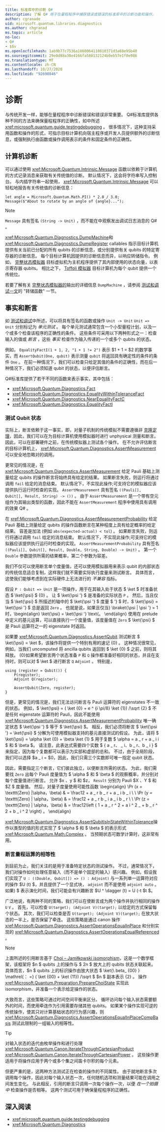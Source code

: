 ```yaml
---
title: 标准库中的诊断 Q#
description: 了解 Q# 用于在量程程序中捕获错误或错误的标准库中的诊断功能和操作。
author: cgranade
uid: microsoft.quantum.libraries.diagnostics
ms.author: chgranad
ms.topic: article
no-loc:
- Q#
- $$v
ms.openlocfilehash: 1ab9b77c7536a1860064110810371d3a68e95b40
ms.sourcegitcommit: 29e0d88a30e4166fa580132124b0eb57e1f0e986
ms.translationtype: MT
ms.contentlocale: zh-CN
ms.lasthandoff: 10/27/2020
ms.locfileid: "92690846"
---
```

# <a name="diagnostics"></a>诊断 #

与传统开发一样，能够在量程程序中诊断错误和错误非常重要。
Q#标准库提供各种不同的方法来确保量程程序的正确性，如中所述 <xref:microsoft.quantum.guide.testingdebugging> 。
很多情况下，这种支持采用函数和操作的形式，可指示目标计算机向宿主程序或开发人员提供额外的诊断信息，或强制执行由函数或操作调用表示的条件和固定条件的正确性。

## <a name="machine-diagnostics"></a>计算机诊断 ##

可以通过使用 <xref:Microsoft.Quantum.Intrinsic.Message> 函数以依赖于计算机的方式记录消息来获取有关传统值的诊断。
默认情况下，这会将字符串写入控制台。
与内插字符串一起使用， <xref:Microsoft.Quantum.Intrinsic.Message> 可以轻松地报告有关传统值的诊断信息：

```Q#
let angle = Microsoft.Quantum.Math.PI() * 2.0 / 3.0;
Message($"About to rotate by an angle of {angle}...");
```

> [!NOTE]
> `Message` 具有签名 `(String -> Unit)` ，而不能在中观察发出调试日志消息的 Q# 。

<xref:Microsoft.Quantum.Diagnostics.DumpMachine>和 <xref:Microsoft.Quantum.Diagnostics.DumpRegister> callables 指示目标计算机提供有关当前已分配的所有 qubits 的诊断信息，或分别提供有关 qubits 的特定寄存器的诊断信息。
每个目标计算机因提供的诊断信息而异，以响应转储指令。
例如， [完整状态模拟器](xref:microsoft.quantum.machines.full-state-simulator) 目标虚拟机为主机程序提供了其内部使用的状态向量，以表示寄存器 qubits。
相比之下， [Toffoli 模拟器](xref:microsoft.quantum.machines.toffoli-simulator) 目标计算机为每个 qubit 提供一个传统位。

 若要了解有关 [完整状态模拟器的](xref:microsoft.quantum.machines.full-state-simulator)输出的详细信息 `DumpMachine` ，请参阅 [测试和调试一文](xref:microsoft.quantum.guide.testingdebugging#dump-functions)的 "转储函数" 一节。


## <a name="facts-and-assertions"></a>事实和断言 ##

如 [测试和调试](xref:microsoft.quantum.guide.testingdebugging)中所述，可以将具有签名的函数或操作 `Unit -> Unit` `Unit => Unit` 分别标记为 *单元测试* 。
每个单元测试通常包含一个小型量程计划，以及一个或多个检查该程序的正确性的条件。
这些条件可采用以下两种形式之一：检查输入的值或 _断言_ ，这些 _事实_ 检查作为输入传递的一个或多个 qubits 的状态。

例如， `EqualityFactI(1 + 1, 2, "1 + 1 != 2")` 表示 $1 + 1 = $2 的数学事实，而 `AssertQubit(One, qubit)` 表示测量 `qubit` 将返回具有确定性的条件的条件 `One` 。
在前一种情况下，我们可以检查只给定其值的条件的正确性，而在后一种情况下，我们必须知道 qubit 的状态，以便评估断言。

Q#标准库提供了若干不同的函数来表示事实，其中包括：

- <xref:Microsoft.Quantum.Diagnostics.Fact>
- <xref:Microsoft.Quantum.Diagnostics.EqualityWithinToleranceFact>
- <xref:Microsoft.Quantum.Diagnostics.NearEqualityFactC>
- <xref:Microsoft.Quantum.Diagnostics.EqualityFactI>


### <a name="testing-qubit-states"></a>测试 Qubit 状态 ###

实际上，断言依赖于这一事实，即，对量子机制的传统模拟不需要遵循非 [克隆定理](https://arxiv.org/abs/quant-ph/9607018)，因此，我们可以在为目标计算机使用模拟器时进行 unphysical 测量和断言。
因此，可以在部署硬件之前，在传统模拟器上测试各个操作。
在不允许评估断言的目标计算机上， <xref:Microsoft.Quantum.Diagnostics.AssertMeasurement> 可以安全地忽略对的调用。

更常见的情况是，在 <xref:Microsoft.Quantum.Diagnostics.AssertMeasurement> 给定 Pauli 基础上测量给定 qubits 的操作断言将始终具有给定的结果。
如果断言失败，则运行将通过调用 `fail` 给定的消息结束。
默认情况下，不实现此操作;可支持它的模拟器应该提供执行运行时检查的实现。
`AssertMeasurement` 具有签名 `((Pauli[], Qubit[], Result, String) -> ())` 。
由于 `AssertMeasurement` 是一个带有空元组作为其输出类型的函数，因此不能在 `AssertMeasurement` 程序中使用具有调用的效果 Q# 。

在 <xref:Microsoft.Quantum.Diagnostics.AssertMeasurementProbability> 给定 Pauli 基础上测量给定 qubits 的操作函数断言在某种程度上具有给定概率的给定结果。
容差是加法 (例如 `abs(expected-actual) < tol`) 。
如果断言失败，则运行将通过调用 `fail` 给定的消息结束。
默认情况下，不实现此操作;可支持它的模拟器应该提供执行运行时检查的实现。
`AssertMeasurementProbability` 具有签名 `((Pauli[], Qubit[], Result, Double, String, Double) -> Unit)` 。 第一个 `Double` 参数提供所需的结果概率，第二个参数为容差。

我们不仅可以使用断言单个度量值，还可以使用模拟器用来表示 qubit 的内部状态的传统信息适合复制，这样我们就不需要实际执行度量来测试断言。
具体而言，这使我们能够考虑到在实际硬件上无法进行的 *不兼容* 指标。

假设 `P : Qubit => Unit` 是一项操作，用于在其输入处于状态 $ \ket $ 时准备状态 $ \ket{\psi} $ {0} 。
让 $ \ket{\psi '} $ 是准备的实际状态 `P` 。
然后，当且仅当 $ \ket{\psi} $ 所描述的轴中的 $ \ket{\psi '} $ 度量 $ '} $ 时，$ \ket{\psi} = \ket{\psi '} $ 总是返回 `Zero` 。
也就是说，如果且仅当} \braket{\psi | \psi '} = 1 时，\begin{align} \ket{\psi} = \ket{\psi '} \text{。
\end{align} 使用在 prelude 中定义的基元运算，可以直接执行一个度量值，该度量值在 `Zero` $ \ket{\psi} $ 是 Pauli 运算符之一的 eigenstate 时返回。


如果要 <xref:Microsoft.Quantum.Diagnostics.AssertQubit> 测试断言 $ \ket{\psi} = \ket $，该操作将提供一个特别有用的速记 {0} 。
这种情况很常见，例如，当我们 uncomputed 将 ancilla qubits 返回到 $ \ket {0} $ 之前，则将其释放。
{0}如果希望断言两个状态准备 `P` 和 `Q` 操作都准备好相同的状态，并且在支持时，则可以对 $ \ket $ 进行断言 `Q` `Adjoint` 。
特别是，

```qsharp
using (register = Qubit()) {
    P(register);
    Adjoint Q(register);

    AssertQubit(Zero, register);
}
```

但是，更常见的情况是，我们无法访问断言与 Pauli 运算符的 eigenstates 不一致的状态。
例如，$ \ket{\psi} = ( \ket {0} + e ^ {i \pi/8} \ket {1}) /\sqrt {2} $ 不是任何 eigenstate 运算符的 Pauli，因此不能使用 <xref:Microsoft.Quantum.Diagnostics.AssertMeasurementProbability> 唯一确定状态 $ \ket{\psi '} $ 等于 $ \ket{\psi} $。
相反，我们必须将断言 $ \ket{\psi '} = \ket{\psi} $ 分解为可使用模拟器支持的基元直接测试的假设。
为此，请将 $ \ket{\psi} = \alpha \ket {0} + \beta \ket {1} $ 用于复数 $ \alpha = a \_ r + a \_ i i $ 和 $ \beta $。
请注意，此表达式需要四个实数 $ \{ a \_ r、 \_ i、b \_ r、b \_ i \} $ 来指定，因为每个复数都可以表示为实部和虚部的总和。
不过，由于全局阶段，我们可以选择 $a \_ i = $0，因此，我们只需三个实数即可唯一指定 qubit 状态。

因此，需要指定三个断言，它们彼此独立，以便断言所需的状态。
为此，我们需要找 `Zero` 出每个 Pauli 度量值为 $ \alpha $ 和 $ \beta $ 的观察概率，并分别对每个度量值进行断言。
允许 $x $、$y $ 和 $z， `Result` 分别为 Pauli $X $、$Y $ 和 $Z $ 度量值。
然后，对量子度量使用可能性函数 \begin{align} \Pr (x = \texttt{Zero} |\alpha，\beta) & = \frac12 + a \_ r b \_ r + a \_ i b \_ i \\ \\ \Pr (y = \texttt{Zero} | \alpha，\beta) & = \frac12 + a \_ r b \_ i a \_ i b \_ r \\ \\ \Pr (z = \texttt{Zero} | \alpha，\beta) & = \frac12\left ( 1 + a \_ r ^ 2 + a i ^ 2 \_ + b \_ r ^ 2 + b \_ i ^ 2 \right) 。
\end{align}

<xref:Microsoft.Quantum.Diagnostics.AssertQubitIsInStateWithinTolerance>操作以类型的值的形式实现了 $ \alpha $ 和 $ \beta $ 的表示形式 <xref:Microsoft.Quantum.Math.Complex> 。
当预期状态可数学计算时，这非常有用。

### <a name="asserting-equality-of-quantum-operations"></a>断言量程运算的相等性 ###

到目前为止，我们关注的是用于准备特定状态的测试操作。
不过，通常情况下，我们对操作如何处理任意输入（而不是单个固定的输入）感兴趣。
例如，假设我们实现了 `U : ((Double, Qubit[]) => () : Adjoint)` 与一系列单一运算符对应的操作 $U (t) $，并且提供了一个显式块， `adjoint` 而不是使用 `adjoint auto` 。
如果) $ 表示演化时间，我们可能会有兴趣断言 $U ^ \dagger (t) = U (-t $t $。

广泛地说，有两种不同的策略，我们可以在使断言成为两个操作并执行相同的操作 `U` `V` 。
首先，可以检查 `U(target); (Adjoint V)(target);` 以给定的方式保留每个状态。
其次，我们可以检查是否 `U(target); (Adjoint V)(target);` 在放大状态的一半上，是否保留了牵连。
这些策略是通过 canon 操作 <xref:Microsoft.Quantum.Diagnostics.AssertOperationsEqualInPlace> 和分别实现的 <xref:Microsoft.Quantum.Diagnostics.AssertOperationsEqualReferenced> 。

> [!NOTE]
> 上面所述的引用断言基于 [Choi – Jamiłkowski isomorphism](https://en.wikipedia.org/wiki/Channel-state_duality)，这是一个数学框架，该框架将 $n $ qubits 上的操作与 $ 2n $ 放大上的 qubits 状态关联起来。
> 具体而言，$n $ qubits 上的标识操作由放大状态 $ \ket{\ beta_ {00} } \mathrel{： =} ( \ket {00} + \ket {11}) /\sqrt $ $n $ 副本表示 {2} 。
> 操作 <xref:Microsoft.Quantum.Preparation.PrepareChoiState> 实现此 isomorphism，并准备一个表示给定操作的状态。

大致而言，这些策略可通过时间空间平衡来区分。
循环访问每个输入状态需要额外的时间，而使用牵连作为引用需要存储其他 qubits。
如果某个操作实现可逆的传统操作，使其只对计算基础状态的行为感兴趣，则 <xref:Microsoft.Quantum.Diagnostics.AssertOperationsEqualInPlaceCompBasis> 测试此限制的一组输入的相等性。

> [!TIP]
> 对输入状态的迭代由枚举操作和进行处理 <xref:Microsoft.Quantum.Canon.IterateThroughCartesianProduct> <xref:Microsoft.Quantum.Canon.IterateThroughCartesianPower> 。
> 这些操作更适用于将操作应用于两个或多个集之间笛卡尔积的每个元素。

但更严重的是，这两种方法测试正在检查的操作的不同属性。
由于就地断言多次调用每个操作，因此对每个输入状态一次，任何随机选项和测量结果可能在调用之间发生变化。
与此相反，引用的断言只调用一次每个操作一次，以便 *在一个拍摄中* 检查操作是否相等。
这两个测试可用于确保量程程序的正确性。


## <a name="further-reading"></a>深入阅读 ##

- <xref:microsoft.quantum.guide.testingdebugging>
- <xref:Microsoft.Quantum.Diagnostics>
